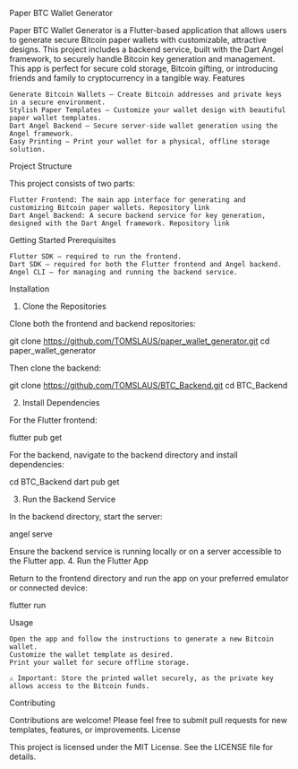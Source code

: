 Paper BTC Wallet Generator

Paper BTC Wallet Generator is a Flutter-based application that allows users to generate secure Bitcoin paper wallets with customizable, attractive designs. This project includes a backend service, built with the Dart Angel framework, to securely handle Bitcoin key generation and management. This app is perfect for secure cold storage, Bitcoin gifting, or introducing friends and family to cryptocurrency in a tangible way.
Features

    Generate Bitcoin Wallets – Create Bitcoin addresses and private keys in a secure environment.
    Stylish Paper Templates – Customize your wallet design with beautiful paper wallet templates.
    Dart Angel Backend – Secure server-side wallet generation using the Angel framework.
    Easy Printing – Print your wallet for a physical, offline storage solution.

Project Structure

This project consists of two parts:

    Flutter Frontend: The main app interface for generating and customizing Bitcoin paper wallets. Repository link
    Dart Angel Backend: A secure backend service for key generation, designed with the Dart Angel framework. Repository link

Getting Started
Prerequisites

    Flutter SDK – required to run the frontend.
    Dart SDK – required for both the Flutter frontend and Angel backend.
    Angel CLI – for managing and running the backend service.

Installation
1. Clone the Repositories

Clone both the frontend and backend repositories:

git clone https://github.com/TOMSLAUS/paper_wallet_generator.git
cd paper_wallet_generator

Then clone the backend:

git clone https://github.com/TOMSLAUS/BTC_Backend.git
cd BTC_Backend

2. Install Dependencies

For the Flutter frontend:

flutter pub get

For the backend, navigate to the backend directory and install dependencies:

cd BTC_Backend
dart pub get

3. Run the Backend Service

In the backend directory, start the server:

angel serve

Ensure the backend service is running locally or on a server accessible to the Flutter app.
4. Run the Flutter App

Return to the frontend directory and run the app on your preferred emulator or connected device:

flutter run

Usage

    Open the app and follow the instructions to generate a new Bitcoin wallet.
    Customize the wallet template as desired.
    Print your wallet for secure offline storage.

    ⚠️ Important: Store the printed wallet securely, as the private key allows access to the Bitcoin funds.

Contributing

Contributions are welcome! Please feel free to submit pull requests for new templates, features, or improvements.
License

This project is licensed under the MIT License. See the LICENSE file for details.
